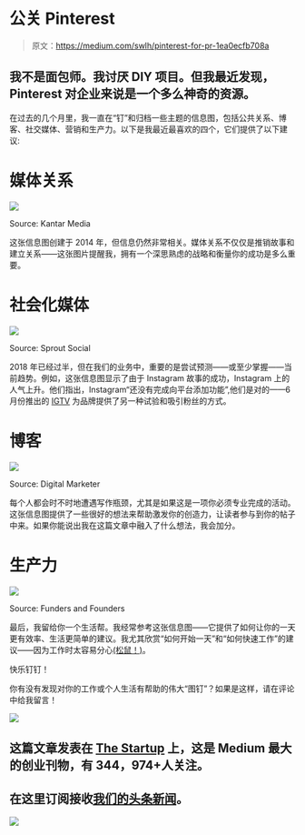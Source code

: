 # 公关 Pinterest

> 原文：<https://medium.com/swlh/pinterest-for-pr-1ea0ecfb708a>

## 我不是面包师。我讨厌 DIY 项目。但我最近发现，Pinterest 对企业来说是一个多么神奇的资源。

在过去的几个月里，我一直在“钉”和归档一些主题的信息图，包括公共关系、博客、社交媒体、营销和生产力。以下是我最近最喜欢的四个，它们提供了以下建议:

# **媒体关系**

![](img/7c1b15e8307b7a98cf8f061bfb247020.png)

Source: Kantar Media

这张信息图创建于 2014 年，但信息仍然非常相关。媒体关系不仅仅是推销故事和建立关系——这张图片提醒我，拥有一个深思熟虑的战略和衡量你的成功是多么重要。

# 社会化媒体

![](img/3308e2c04ff00021c6739ba015d332b1.png)

Source: Sprout Social

2018 年已经过半，但在我们的业务中，重要的是尝试预测——或至少掌握——当前趋势。例如，这张信息图显示了由于 Instagram 故事的成功，Instagram 上的人气上升。他们指出，Instagram“还没有完成向平台添加功能”,他们是对的——6 月份推出的 [IGTV](https://instagram-press.com/blog/2018/06/20/welcome-to-igtv/) 为品牌提供了另一种试验和吸引粉丝的方式。

# 博客

![](img/9390cc971ecda9798b4a7a444cd1e31f.png)

Source: Digital Marketer

每个人都会时不时地遭遇写作瓶颈，尤其是如果这是一项你必须专业完成的活动。这张信息图提供了一些很好的想法来帮助激发你的创造力，让读者参与到你的帖子中来。如果你能说出我在这篇文章中融入了什么想法，我会加分。

# 生产力

![](img/ca9ebabecff7f09f27cbc2fb0193fef4.png)

Source: Funders and Founders

最后，我留给你一个生活帮。我经常参考这张信息图——它提供了如何让你的一天更有效率、生活更简单的建议。我尤其欣赏“如何开始一天”和“如何快速工作”的建议——因为工作时太容易分心[(松鼠！)](https://www.youtube.com/watch?v=xrAIGLkSMls)。

快乐钉钉！

你有没有发现对你的工作或个人生活有帮助的伟大“图钉”？如果是这样，请在评论中给我留言！

[![](img/308a8d84fb9b2fab43d66c117fcc4bb4.png)](https://medium.com/swlh)

## 这篇文章发表在 [The Startup](https://medium.com/swlh) 上，这是 Medium 最大的创业刊物，有 344，974+人关注。

## 在这里订阅接收[我们的头条新闻](http://growthsupply.com/the-startup-newsletter/)。

[![](img/b0164736ea17a63403e660de5dedf91a.png)](https://medium.com/swlh)